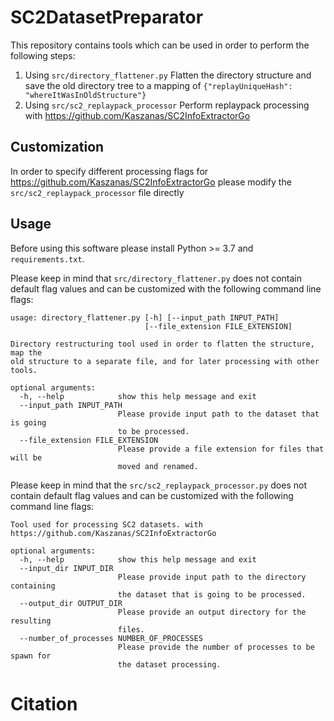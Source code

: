 # SC2DatasetPreparator

This repository contains tools which can be used in order to perform the following steps:

1. Using ```src/directory_flattener.py``` Flatten the directory structure and save the old directory tree to a mapping of ```{"replayUniqueHash": "whereItWasInOldStructure"}```
2. Using ```src/sc2_replaypack_processor``` Perform replaypack processing with https://github.com/Kaszanas/SC2InfoExtractorGo

## Customization

In order to specify different processing flags for https://github.com/Kaszanas/SC2InfoExtractorGo please modify the ```src/sc2_replaypack_processor``` file directly

## Usage

Before using this software please install Python >= 3.7 and ```requirements.txt```.

Please keep in mind that ```src/directory_flattener.py``` does not contain default flag values and can be customized with the following command line flags:

```
usage: directory_flattener.py [-h] [--input_path INPUT_PATH]
                              [--file_extension FILE_EXTENSION]

Directory restructuring tool used in order to flatten the structure, map the
old structure to a separate file, and for later processing with other tools.

optional arguments:
  -h, --help            show this help message and exit
  --input_path INPUT_PATH
                        Please provide input path to the dataset that is going
                        to be processed.
  --file_extension FILE_EXTENSION
                        Please provide a file extension for files that will be
                        moved and renamed.
```


Please keep in mind that the  ```src/sc2_replaypack_processor.py``` does not contain default flag values and can be customized with the following command line flags:

```
Tool used for processing SC2 datasets. with
https://github.com/Kaszanas/SC2InfoExtractorGo

optional arguments:
  -h, --help            show this help message and exit
  --input_dir INPUT_DIR
                        Please provide input path to the directory containing
                        the dataset that is going to be processed.
  --output_dir OUTPUT_DIR
                        Please provide an output directory for the resulting
                        files.
  --number_of_processes NUMBER_OF_PROCESSES
                        Please provide the number of processes to be spawn for
                        the dataset processing.
```

# Citation